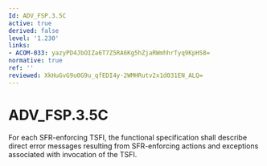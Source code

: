 ```yaml
---
Id: ADV_FSP.3.5C
active: true
derived: false
level: '1.230'
links:
- ACOM-033: yazyPD4JbOIZa6T7Z5RA6Kg5hZjaRWmhhrTyq9KpHS8=
normative: true
ref: ''
reviewed: XkHuGvG9u0G9u_qfEDI4y-2WMHRutv2x1d031EN_ALQ=
---
```


# ADV_FSP.3.5C

For each SFR-enforcing TSFI, the functional specification shall describe direct error messages resulting from SFR-enforcing actions and exceptions associated with invocation of the TSFI.